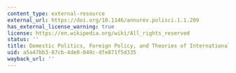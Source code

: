 ```yaml
---
content_type: external-resource
external_url: https://doi.org/10.1146/annurev.polisci.1.1.289
has_external_license_warning: true
license: https://en.wikipedia.org/wiki/All_rights_reserved
status: ''
title: Domestic Politics, Foreign Policy, and Theories of International Relations
uid: a5a47bb3-87cb-4de0-849c-dfe871f5d335
wayback_url: ''
---
```


